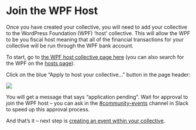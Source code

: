 # Join the WPF Host

Once you have created your collective, you will need to add your collective to the WordPress Foundation (WPF) ‘host’ collective. This will allow the WPF to be you fiscal host meaning that all of the financial transactions for your collective will be run through the WPF bank account.

To start, go to [the WPF host collective page here](https://opencollective.com/wpf) (you can also search for the WPF on the [hosts page](https://opencollective.com/hosts)).

Click on the blue “Apply to host your collective…” button in the page header:

![](https://make.wordpress.org/community/files/2019/03/Screenshot-2019-03-15-at-00.14.23-1024x387.png)

You will get a message that says “application pending”. Wait for approval to join the WPF host – you can ask in the [#community-events](https://make.wordpress.org/community/tag/community-events/) channel in Slack to speed up this approval process.

And that’s it – next step is [creating an event within your collective](https://make.wordpress.org/community/handbook/meetup-organizer/event-formats/do_action-charity-hackathon/managing-event-finances/create-an-event/).

<!--
*   [To-do](# "To-do")
-->
